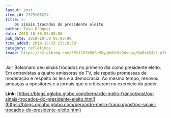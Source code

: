 ```yaml
---
layout: post
item_id: 2375106224
title: >-
    Os sinais trocados do presidente eleito
author: Tatu D'Oquei
date: 2018-10-30 05:00:00
pub_date: 2018-10-30 05:00:00
time_added: 2019-12-23 21:19:30
category: refletimos
image: https://s2.glbimg.com/5Pz12GYX0VSoMXyq8eDcOq94scg=/640x424/i.glbimg.com/og/ig/infoglobo1/f/original/2018/10/29/79613867_presidente_eleito_jair_bolsonaro_em_entrevista_a_tv_globo_-_29-10-2018_-_reproducao.jpg
---
```


Jair Bolsonaro deu sinais trocados no primeiro dia como presidente eleito. Em entrevistas a quatro emissoras de TV, ele repetiu promessas de moderação e respeito às leis e à democracia. Ao mesmo tempo, renovou ameaças a opositores e a jornais que o criticarem no exercício do poder.

**Link:** [https://blogs.oglobo.globo.com/bernardo-mello-franco/post/os-sinais-trocados-do-presidente-eleito.html](https://blogs.oglobo.globo.com/bernardo-mello-franco/post/os-sinais-trocados-do-presidente-eleito.html)

